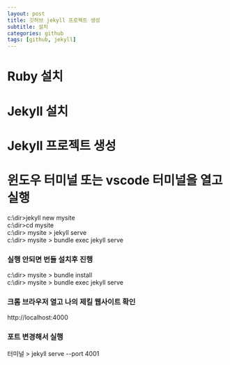 ```yaml
---
layout: post
title: 깃허브 jekyll 프로젝트 생성
subtitle: 설치
categories: github
tags: [github, jekyll]
---
```


# Ruby 설치
# Jekyll 설치
# Jekyll 프로젝트 생성
# 윈도우 터미널 또는 vscode 터미널을 열고 실행
c:\dir>jekyll new mysite  
c:\dir>cd mysite  
c:\dir> mysite > jekyll serve  
c:\dir> mysite > bundle exec jekyll serve  
### 실행 안되면 번들 설치후 진행 
c:\dir> mysite > bundle install  
c:\dir> mysite > bundle exec jekyll serve  

### 크롬 브라우저 열고 나의 제킬 웹사이트 확인
http://localhost:4000 
### 포트 변경해서 실행
터미널 > jekyll serve --port 4001 
